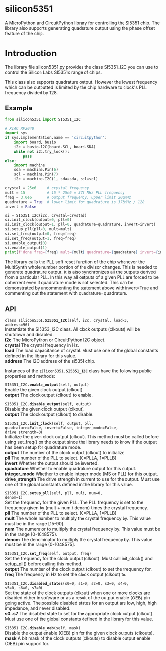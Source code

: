 
# silicon5351

A MicroPython and CircuitPython library for controlling the SI5351 chip.
The library also supports generating quadrature output
using the phase offset feature of the chip.

# Introduction

The library file silicon5351.py provides the class SI5351\_I2C
you can use to control the Silicon Labs SI5351x range of chips.

This class also supports quadrature output.  However
the lowest frequency which can be outputted is limited by the chip hardware 
to clock's PLL frequency divided by 128.

## Example

```python
from silicon5351 import SI5351_I2C

# XIAO RP2040
import sys
if sys.implementation.name == 'circuitpython':
    import board, busio
    i2c = busio.I2C(board.SCL, board.SDA)
    while not i2c.try_lock():
        pass
else:
    import machine
    sda = machine.Pin(6)
    scl = machine.Pin(7)
    i2c = machine.I2C(1, sda=sda, scl=scl)

crystal = 25e6     # crystal frequency
mult = 15          # 15 * 25e6 = 375 MHz PLL frequency
freq = 3.0e6       # output frequency, upper limit 200MHz
quadrature = True  # lower limit for quadrature is 375MHz / 128
invert = False

si = SI5351_I2C(i2c, crystal=crystal)
si.init_clock(output=0, pll=0)
si.init_clock(output=1, pll=0, quadrature=quadrature, invert=invert)
si.setup_pll(pll=0, mult=mult)
si.set_freq(output=0, freq=freq) 
si.set_freq(output=1, freq=freq) 
si.enable_output(0)
si.enable_output(1)
print(f'done freq={freq} mult={mult} quadrature={quadrature} invert={invert}')
```

The library calls the PLL soft reset function 
of the chip whenever the MultiSynth whole number portion
of the divisor changes.  This is needed to generate quadrature
output.  It is also synchronizes all the outputs 
derived from a particular PLL.
In this way all outputs of a given PLL are forced to be coherrent
even if quadrature mode is not selected.  This can be demonstrated
by uncommenting the statement above with invert=True and commenting out
the statement with quadrature=quadrature.

## API

<code>class silicon5351.<b>SI5351\_I2C</b>(self, i2c, crystal, load=3, address=96)</code>  
Instantiate the SI5353\_I2C class.  All clock outputs (clkouts) will be shutdown and disabled.  
**i2c** The MicroPython or CircuitPython I2C object.  
**crystal** The crystal frequency in Hz.  
**load** The load capacitance of crystal.  Must use one of the global constants defined in the library for this value.  
**address** The I2C address of the si5351 chip.  

Instances of the <code>silicon5351.<b>SI5351\_I2C</b></code> class have the following public properties and methods:   

<code>SI5351\_I2C.<b>enable\_output</b>(self, output)</code>  
Enable the given clock output (clkout).  
**output** The clock output (clkout) to enable.  

<code>SI5351\_I2C.<b>disable\_output</b>(self, output)</code>  
Disable the given clock output (clkout).  
**output** The clock output (clkout) to disable.  

<code>SI5351\_I2C.<b>init\_clock</b>(self, output, pll, quadrature=False, invert=False, integer\_mode=False, drive\_strength=3)</code>  
Initialize the given clock output (clkout).
This method must be called before using set\_freq() on the output since
the library needs to know if the output has been setup for quadrature mode.  
**output** The number of the clock output (clkout) to initialize   
**pll** The number of the PLL to select. (0=PLLA, 1=PLLB)  
**invert** Whether the output should be inverted.  
**quadrature** Whether to enable quadrature output for this output.  
**integer\_mode** Whether to enable integer mode (MS or PLL) for this output.  
**drive\_strength** The drive strength in current to use for the output.  Must use one of the global constants defined in the library for this value.  

<code>SI5351\_I2C.<b>setup\_pll</b>(self, pll, mult, num=0, denom=1)</code>  
Set the frequency for the given PLL.
The PLL frequency is set to the frequency given by (mult + num / denom) times the crystal frequency.  
**pll** The number of the PLL to select. (0=PLLA, 1=PLLB)  
**mult** The whole number to multiply the crystal frequency by.  This value must be in the range [15-90].  
**num** The numerator to multiply the crystal frequency by. This value must be in the range [0-1048575).  
**denom** The denominator to multiply the crystal frequency by. This value must be in the range (0-1048575].  

<code>SI5351\_I2C.<b>set\_freq</b>(self, output, freq)</code>  
Set the frequency for the clock output (clkout).
Must call init\_clock() and setup\_pll() before calling this method.  
**output** The number of the clock output (clkout) to set the frequency for.  
**freq** The frequency in Hz to set the clock output (clkout) to.  

<code>SI5351\_I2C.<b>disabled\_states</b>(s0=0, s1=0, s2=0, s3=0, s4=0, s5=0, s6=0, s7=0)</code>  
Set the state of the clock outputs (clkout) when one or more clocks are disabled either in software or as a result of the output enable (OEB) pin going active.
The possible disabled states for an output are low, high, high impedance, and never disabled.  
**s0..s7** The disabled state to set for the appropriate clock output (clkout).  Must use one of the global constants defined in the library for this value.  

<code>SI5351\_I2C.<b>disable\_oeb</b>(self, mask)</code>  
Disable the output enable (OEB) pin for the given clock outputs (clkouts).  
**mask** A bit mask of the clock outputs (clkouts) to disable output enable (OEB) pin support for.  


